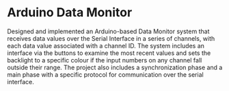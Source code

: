 # Arduino Data Monitor
 
Designed and implemented an Arduino-based Data Monitor system that receives data values over the Serial Interface in a series of channels, with each data value associated with a channel ID. The system includes an interface via the buttons to examine the most recent values and sets the backlight to a specific colour if the input numbers on any channel fall outside their range. The project also includes a synchronization phase and a main phase with a specific protocol for communication over the serial interface.
